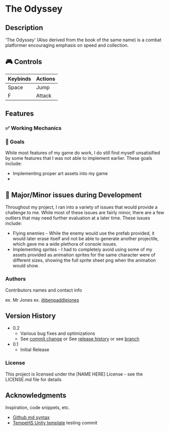 # The Odyssey 
    
## Description

'The Odyssey' (Also derived from the book of the same name) is a combat platformer encouraging emphasis on speed and collection. 
## :video_game: Controls
| Keybinds  | Actions |
| ------------- | ------------- |
| Space  | Jump  |
| F | Attack  |
## Features

### :white_check_mark: Working Mechanics 



### :dart: Goals 

While most features of my game do work, I do still find myself unsatisified by some features that I was not able to implement earlier. These goals include:
* Implementing proper art assets into my game 
* 

## :red_circle: Major/Minor issues during Development

Throughout my project, I ran into a variety of issues that would provide a challenge to me. While most of these issues are fairly minor, there are a few outliers that may need further evaluation at a later time. These issues include:
* Flying enemies - While the enemy would use the prefab provided, it would later erase itself and not be able to generate another projectile, which gave me a wide plethora of console issues.
* Implementing sprites - I had to completely avoid using some of my assets provided as animation sprites for the same character were of different sizes, showing the full sprite sheet png when the animation would show.

### Authors

Contributors names and contact info

ex. Mr Jones
ex. [@benpaddlejones](https://github.com/benpaddlejones)

## Version History

* 0.2
    * Various bug fixes and optimizations
    * See [commit change]() or See [release history]() or see [branch]()
* 0.1
    * Initial Release

### License

This project is licensed under the [NAME HERE] License - see the LICENSE.md file for details

## Acknowledgments

Inspiration, code snippets, etc.
* [Github md syntax](https://docs.github.com/en/get-started/writing-on-github/getting-started-with-writing-and-formatting-on-github/basic-writing-and-formatting-syntax)
* [TempeHS Unity template](https://github.com/TempeHS/TempeHS_Unity_DevContainer)
testing commit
